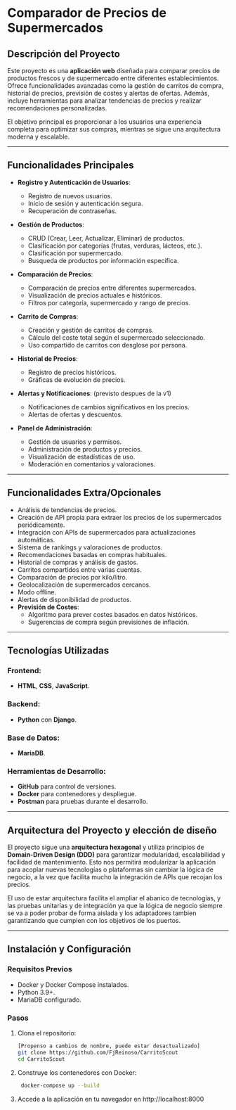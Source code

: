 # Comparador de Precios de Supermercados

## Descripción del Proyecto

Este proyecto es una **aplicación web** diseñada para comparar precios de productos frescos y de supermercado entre diferentes establecimientos. Ofrece funcionalidades avanzadas como la gestión de carritos de compra, historial de precios, previsión de costes y alertas de ofertas. Además, incluye herramientas para analizar tendencias de precios y realizar recomendaciones personalizadas.

El objetivo principal es proporcionar a los usuarios una experiencia completa para optimizar sus compras, mientras se sigue una arquitectura moderna y escalable.

---

## Funcionalidades Principales

- **Registro y Autenticación de Usuarios**:
  - Registro de nuevos usuarios.
  - Inicio de sesión y autenticación segura.
  - Recuperación de contraseñas.

- **Gestión de Productos**:
  - CRUD (Crear, Leer, Actualizar, Eliminar) de productos.
  - Clasificación por categorías (frutas, verduras, lácteos, etc.).
  - Clasificación por supermercado.
  - Busqueda de productos por información específica.

- **Comparación de Precios**:
  - Comparación de precios entre diferentes supermercados.
  - Visualización de precios actuales e históricos.
  - Filtros por categoría, supermercado y rango de precios.

- **Carrito de Compras**:
  - Creación y gestión de carritos de compras.
  - Cálculo del coste total según el supermercado seleccionado.
  - Uso compartido de carritos con desglose por persona.

- **Historial de Precios**:
  - Registro de precios históricos.
  - Gráficas de evolución de precios.

- **Alertas y Notificaciones**: (previsto despues de la v1)
  - Notificaciones de cambios significativos en los precios.
  - Alertas de ofertas y descuentos.

- **Panel de Administración**:
  - Gestión de usuarios y permisos.
  - Administración de productos y precios.
  - Visualización de estadísticas de uso.
  - Moderación en comentarios y valoraciones.

---

## Funcionalidades Extra/Opcionales

- Análisis de tendencias de precios.
- Creación de API propia para extraer los precios de los supermercados periódicamente.
- Integración con APIs de supermercados para actualizaciones automáticas.
- Sistema de rankings y valoraciones de productos.
- Recomendaciones basadas en compras habituales.
- Historial de compras y análisis de gastos.
- Carritos compartidos entre varias cuentas.
- Comparación de precios por kilo/litro.
- Geolocalización de supermercados cercanos.
- Modo offline.
- Alertas de disponibilidad de productos.
- **Previsión de Costes**:
  - Algoritmo para prever costes basados en datos históricos.
  - Sugerencias de compra según previsiones de inflación.

---

## Tecnologías Utilizadas

### **Frontend**:
- **HTML**, **CSS**, **JavaScript**.

### **Backend**:
- **Python** con **Django**.

### **Base de Datos**:
- **MariaDB**.

### **Herramientas de Desarrollo**:
- **GitHub** para control de versiones.
- **Docker** para contenedores y despliegue.
- **Postman** para pruebas durante el desarrollo.

---

## Arquitectura del Proyecto y elección de diseño

El proyecto sigue una **arquitectura hexagonal** y utiliza principios de **Domain-Driven Design (DDD)** para garantizar modularidad, escalabilidad y facilidad de mantenimiento. Esto nos permitirá modularizar la aplicación para acoplar nuevas tecnologías o plataformas sin cambiar la lógica de negocio, a la vez que facilita mucho la integración de APIs que recojan los precios.

El uso de estar arquitectura facilita el ampliar el abanico de tecnologías, y las pruebas unitarías y de integración ya que la lógica de negocio siempre se va a poder probar de forma aislada y los adaptadores tambien garantizando que cumplen con los objetivos de los puertos.

---

## Instalación y Configuración

### Requisitos Previos
- Docker y Docker Compose instalados.
- Python 3.9+.
- MariaDB configurado.

### Pasos
1. Clona el repositorio:
   ```bash
   [Propenso a cambios de nombre, puede estar desactualizado]
   git clone https://github.com/FjReinoso/CarritoScout
   cd CarritoScout
2. Construye los contenedores con Docker:
    ```bash
     docker-compose up --build
3. Accede a la aplicación en tu navegador en http://localhost:8000
